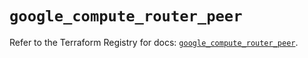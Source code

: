 # `google_compute_router_peer`

Refer to the Terraform Registry for docs: [`google_compute_router_peer`](https://registry.terraform.io/providers/hashicorp/google/6.37.0/docs/resources/compute_router_peer).
